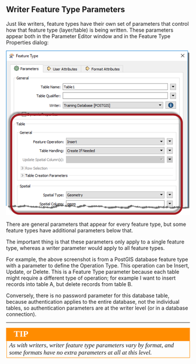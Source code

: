 ## Writer Feature Type Parameters ##
Just like writers, feature types have their own set of parameters that control how that feature type (layer/table) is being written. These parameters appear both in the Parameter Editor window and in the Feature Type Properties dialog:

![](./Images/Img4.067.WriterFeatureTypeFormatParamsTab.png)

There are general parameters that appear for every feature type, but some feature types have additional parameters below that.

The important thing is that these parameters only apply to a single feature type, whereas a writer parameter would apply to all feature types.

For example, the above screenshot is from a PostGIS database feature type with a parameter to define the Operation Type. This operation can be Insert, Update, or Delete. This is a Feature Type parameter because each table might require a different type of operation; for example I want to insert records into table A, but delete records from table B. 

Conversely, there is no password parameter for this database table, because authentication applies to the entire database, not the individual tables, so authentication parameters are at the writer level (or in a database connection).

---

<!--Tip Section--> 

<table style="border-spacing: 0px">
<tr>
<td style="vertical-align:middle;background-color:darkorange;border: 2px solid darkorange">
<i class="fa fa-info-circle fa-lg fa-pull-left fa-fw" style="color:white;padding-right: 12px;vertical-align:text-top"></i>
<span style="color:white;font-size:x-large;font-weight: bold;font-family:serif">TIP</span>
</td>
</tr>

<tr>
<td style="border: 1px solid darkorange">
<span style="font-family:serif; font-style:italic; font-size:larger">
As with writers, writer feature type parameters vary by format, and some formats have no extra parameters at all at this level.
</span>
</td>
</tr>
</table>